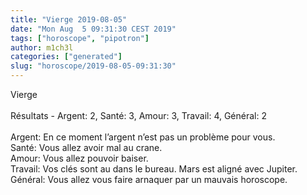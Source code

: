 ```yaml
---
title: "Vierge 2019-08-05"
date: "Mon Aug  5 09:31:30 CEST 2019"
tags: ["horoscope", "pipotron"]
author: m1ch3l
categories: ["generated"]
slug: "horoscope/2019-08-05-09:31:30"
---
```


Vierge<br>
<br>
Résultats - Argent: 2, Santé: 3, Amour: 3, Travail: 4, Général: 2<br>
<br>
Argent:  En ce moment l’argent n’est pas un problème pour vous. <br>
Santé:   Vous allez avoir mal au crane. <br>
Amour:   Vous allez pouvoir baiser. <br>
Travail: Vos clés sont au dans le bureau. Mars est aligné avec Jupiter.<br>
Général: Vous allez vous faire arnaquer par un mauvais horoscope.<br>
